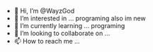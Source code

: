 - 👋 Hi, I’m @WayzGod
- 👀 I’m interested in ... programing also im new
- 🌱 I’m currently learning ... programing
- 💞️ I’m looking to collaborate on ...
- 📫 How to reach me ...

<!---
WayzGod/WayzGod is a ✨ special ✨ repository because its `README.md` (this file) appears on your GitHub profile.
You can click the Preview link to take a look at your changes.
--->
